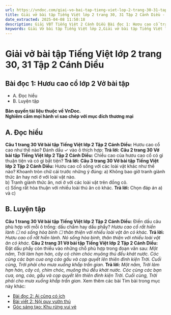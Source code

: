 ```yaml
---
url: https://vndoc.com/giai-vo-bai-tap-tieng-viet-lop-2-trang-30-31-tap-2-canh-dieu-321456
title: Giải vở bài tập Tiếng Việt lớp 2 trang 30, 31 Tập 2 Cánh Diều - VnDoc.com
date_extracted: 2025-04-08 11:50:18
description: Giải VBT Tiếng Việt 2 Cánh Diều Bài đọc 1: Hươu cao cổ trang 30 được biên soạn nhằm giúp các em HS học tập tốt môn Tiếng Việt lớp 2 Cánh Diều. Mời các bạn tham khảo.
keywords: Giải Vở bài tập Tiếng Việt lớp 2,Giải vở bài tập Tiếng Việt lớp 2 trang 30 Tập 2 Cánh Diều,Giải Bài đọc 1 Hươu cao cổ Vở bài tập,Bài 26 Muôn loài chung sống lớp 2 Vở bài tập,Giải VBT Tiếng Việt lớp 2 Tập 2 trang 30 Cánh Diều,Giải Bài đọc 1 Hươu cao cổ lớp 2 Cánh Diều,Giải vbt Tiếng Việt lớp 2
---
```


# Giải vở bài tập Tiếng Việt lớp 2 trang 30, 31 Tập 2 Cánh Diều
## **Bài đọc 1: Hươu cao cổ lớp 2 Vở bài tập**
  * A. Đọc hiểu
  * B. Luyện tập

**Bản quyền tài liệu thuộc về VnDoc.**  
**Nghiêm cấm mọi hành vi sao chép với mục đích thương mại**
## **A. Đọc hiểu**
**Câu 1 trang 30 Vở bài tập Tiếng Việt lớp 2 Tập 2 Cánh Diều:** Hươu cao cổ cao như thế nào? Đánh dấu ✓ vào ô thích hợp:
**Trả lời:**
**Câu 2 trang 30 Vở bài tập Tiếng Việt lớp 2 Tập 2 Cánh Diều:** Chiều cao của hươu cao cổ có gì thuận tiện và có gì bất tiện?
**Trả lời:**
**Câu 3 trang 30 Vở bài tập Tiếng Việt lớp 2 Tập 2 Cánh Diều:** Hươu cao cổ sống với các loài vật khác như thế nào? Khoanh tròn chữ cái trước những ý đúng:
a\) Không bao giờ tranh giành thức ăn hay nơi ở với loài vật nào.  
b\) Tranh giành thức ăn, nơi ở với các loài vật trên đồng cỏ.  
c\) Sống rất hòa thuận với nhiều loài thú ăn cỏ khác.
**Trả lời:**
Chọn đáp án a\) và c\)
## **B. Luyện tập**
**Câu 1 trang 30 Vở bài tập Tiếng Việt lớp 2 Tập 2 Cánh Diều:** Điền dấu câu phù hợp với mỗi ô trống: dấu chấm hay dấu phẩy?
_Hươu cao cổ rất hiền lành ☐ nó sống hòa bình ☐ thân thiện với nhiều loài vật ăn cỏ khác._
**Trả lời:**
_Hươu cao cổ rất hiền lành. Nó sống hòa bình, thân thiện với nhiều loài vật ăn cỏ khác._
**Câu 2 trang 31 Vở bài tập Tiếng Việt lớp 2 Tập 2 Cánh Diều:** Đặt dấu phẩy còn thiếu vào những chỗ phù hợp trong đoạn văn sau:
_Một năm, Trời làm hạn hán, cây cỏ chim chóc muông thú đều khát nước. Cóc cùng các bạn cua ong cáo gấu và cọp quyết lên thiên đình kiện Trời. Cuối cùng, Trời phải cho mưa xuống khắp trần gian._
**Trả lời:**
_Một năm, Trời làm hạn hán, cây cỏ, chim chóc, muông thú đều khát nước. Cóc cùng các bạn cua, ong, cáo, gấu và cọp quyết lên thiên đình kiện Trời. Cuối cùng, Trời phải cho mưa xuống khắp trần gian._
Xem thêm các bài Tìm bài trong mục này khác:
  * [Bài đọc 2: Ai cũng có ích](</giai-vo-bai-tap-tieng-viet-lop-2-trang-31-32-tap-2-canh-dieu-321459>)
  * [Bài viết 2: Nội quy vườn thú](</giai-vo-bai-tap-tieng-viet-lop-2-trang-33-tap-2-canh-dieu-321465>)
  * [Góc sáng tạo: Khu rừng vui vẻ](</giai-vo-bai-tap-tieng-viet-lop-2-trang-34-tap-2-canh-dieu-321471>)

